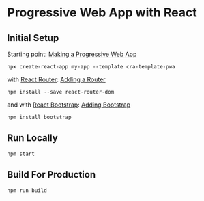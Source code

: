 # Progressive Web App with React

## Initial Setup

Starting point: [Making a Progressive Web App](https://create-react-app.dev/docs/making-a-progressive-web-app)
```shell
npx create-react-app my-app --template cra-template-pwa
```

with [React Router](https://reactrouter.com/en/main): [Adding a Router](https://create-react-app.dev/docs/adding-a-router)
```shell
npm install --save react-router-dom
```

and with [React Bootstrap](https://react-bootstrap.netlify.com/): [Adding Bootstrap](https://create-react-app.dev/docs/adding-bootstrap)
```shell
npm install bootstrap
```

## Run Locally

```shell
npm start
```

## Build For Production
```shell
npm run build
```
